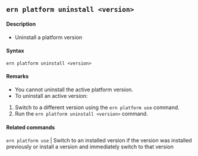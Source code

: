 ## `ern platform uninstall <version>`
#### Description
* Uninstall a platform version  

#### Syntax
`ern platform uninstall <version>`

#### Remarks
* You cannot uninstall the active platform version.  
* To uninstall an active version:  
1) Switch to a different version using the `ern platform use` command.  
2) Run the `ern platform uninstall <version>` command.

#### Related commands
 `ern platform use` | Switch to an installed version if the version was installed previously or install a version and immediately switch to that version
